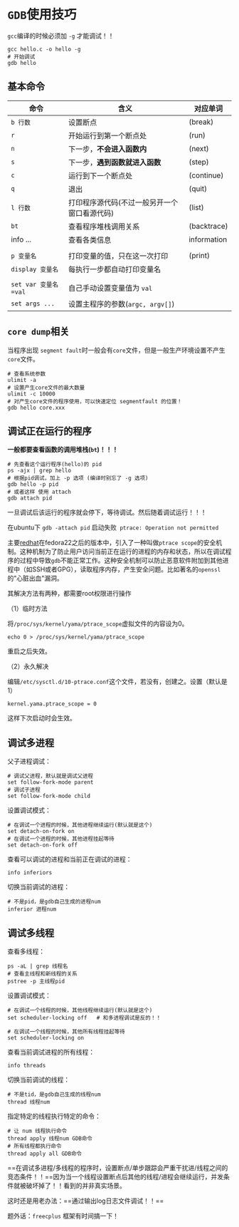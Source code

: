 # `GDB`使用技巧

`gcc`编译的时候必须加 `-g` 才能调试！！

```shell
gcc hello.c -o hello -g
# 开始调试
gdb hello
```

## 基本命令

| 命令                 | 含义                                         | 对应单词    |
| -------------------- | -------------------------------------------- | ----------- |
| `b 行数`             | 设置断点                                     | (break)     |
| `r`                  | 开始运行到第一个断点处                       | (run)       |
| `n`                  | 下一步，**不会进入函数内**                   | (next)      |
| `s`                  | 下一步，**遇到函数就进入函数**               | (step)      |
| `c`                  | 运行到下一个断点处                           | (continue)  |
| `q`                  | 退出                                         | (quit)      |
| `l 行数`             | 打印程序源代码(不过一般另开一个窗口看源代码) | (list)      |
| `bt`                 | 查看程序堆栈调用关系                         | (backtrace) |
| info ...             | 查看各类信息                                 | information |
|                      |                                              |             |
| `p 变量名`           | 打印变量的值，只在这一次打印                 | (print)     |
| `display 变量名`     | 每执行一步都自动打印变量名                   |             |
|                      |                                              |             |
| `set var 变量名=val` | 自己手动设置变量值为 `val`                   |             |
| `set args ...`       | 设置主程序的参数(`argc, argv[]`)             |             |

## `core dump`相关

当程序出现 `segment fault`时一般会有`core`文件，但是一般生产环境设置不产生`core`文件。

```shell
# 查看系统参数
ulimit -a
# 设置产生core文件的最大数量
ulimit -c 10000 
# 对产生core文件的程序使用，可以快速定位 segmentfault 的位置！
gdb hello core.xxx
```

## 调试正在运行的程序

**一般都要查看函数的调用堆栈(`bt`)！！！**

```shell
# 先查看这个运行程序(hello)的 pid
ps -ajx | grep hello
# 根据pid调试，加上 -p 选项 (编译时别忘了 -g 选项)
gdb hello -p pid
# 或者这样 使用 attach
gdb attach pid
```

一旦调试后该运行的程序就会停下，等待调试。然后随着调试运行！！！



在ubuntu下 `gdb -attach pid`  启动失败` ptrace: Operation not permitted`

主要[redhat](https://so.csdn.net/so/search?q=redhat&spm=1001.2101.3001.7020)在fedora22之后的版本中，引入了一种叫做`ptrace scope`的安全机制。这种机制为了防止用户访问当前正在运行的进程的内存和状态，所以在调试程序的过程中导致`gdb`不能正常工作。这种安全机制可以防止恶意软件附加到其他进程中（如SSH或者GPG），读取程序内存，产生安全问题。比如著名的`openssl`的"心脏出血"漏洞。

其解决方法有两种，都需要root权限进行操作

（1）临时方法

将`/proc/sys/kernel/yama/ptrace_scope`虚拟文件的内容设为0。

`echo 0 > /proc/sys/kernel/yama/ptrace_scope`

重启之后失效。

（2）永久解决

编辑`/etc/sysctl.d/10-ptrace.conf`这个文件，若没有，创建之。设置（默认是1）

`kernel.yama.ptrace_scope = 0`

这样下次启动时会生效。

## 调试多进程

父子进程调试：

```shell
# 调试父进程，默认就是调试父进程
set follow-fork-mode parent
# 调试子进程
set follow-fork-mode child
```

设置调试模式：

```shell
# 在调试一个进程的时候，其他进程继续运行(默认就是这个)
set detach-on-fork on
# 在调试一个进程的时候，其他进程挂起等待
set detach-on-fork off
```

查看可以调试的进程和当前正在调试的进程：

```shell
info inferiors
```

切换当前调试的进程：

```shell
# 不是pid，是gdb自己生成的进程num
inferior 进程num
```

## 调试多线程

查看多线程：

```shell
ps -aL | grep 线程名
# 查看主线程和新线程的关系
pstree -p 主线程pid
```

设置调试模式：

```shell
# 在调试一个线程的时候，其他线程继续运行(默认就是这个)
set scheduler-locking off   # 和多进程调试是反的！！

# 在调试一个线程的时候，其他所有线程挂起等待
set scheduler-locking on
```

查看当前调试进程的所有线程：

```shell
info threads
```

切换当前调试的线程：

```shell
# 不是tid，是gdb自己生成的线程num
thread 线程num
```

指定特定的线程执行特定的命令：

```shell
# 让 num 线程执行命令
thread apply 线程num GDB命令
# 所有线程都执行命令
thread apply all GDB命令
```



==在调试多进程/多线程的程序时，设置断点/单步跟踪会严重干扰进/线程之间的竞态条件！！==因为当一个线程设置断点后其他的线程/进程会继续运行，并发条件就被破坏掉了！！看到的并非真实场景。

这时还是用老办法：==通过输出log日志文件调试！！==



题外话：`freecplus` 框架有时间搞一下！

